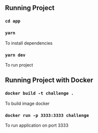 ## Running Project

### `cd app`


### `yarn`

To install dependencies

### `yarn dev`

To run project


## Running Project with Docker

### `docker build -t challenge .`

To build image docker

### `docker run -p 3333:3333 challenge`

To run application on port 3333